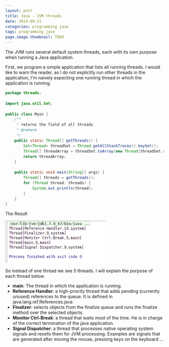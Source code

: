 ```yaml
---
layout: post
title: Java - JVM threads
date: 2014-09-21
categories: programming java
tags: programming java
page.image.thumbnail: TODO
---
```


The JVM runs several default system threads, each with its own purpose when running a Java application.

First, we program a simple application that lists all running threads.
I would like to warn the reader, as I do not explicitly run other threads in the application,
I'm naively expecting one running thread in which the application is running.

```java
package threads;

import java.util.Set;

public class Main {
    /**
     * returns the field of all threads
     * @return
     */
    public static Thread[] getThreads() {
        Set<Thread> threadSet = Thread.getAllStackTraces().keySet();
        Thread[] threadArray = threadSet.toArray(new Thread[threadSet.size()]);
        return threadArray;
    }

    public static void main(String[] args) {
        Thread[] threads = getThreads();
        for (Thread thread: threads) {
            System.out.println(thread);
        }
    }
}
```
  
The Result

![Threads](/assets/icode/threads.png)

So instead of one thread we see 5 threads. I will explain the purpose of each thread below.
 
- **main**: The thread in which the application is running.
- **Reference Handler**: a high-priority thread that adds pending (currently unused) references to the queue. It is defined in java.lang.ref.References.java
- **Finalizer**: selects objects from the finalize queue and runs the finalize method over the selected objects.
- **Monitor Ctrl-Break**: a thread that waits most of the time. He is in charge of the correct termination of the java application.
- **Signal Dispatcher**: a thread that processes native operating system signals and resells them for JVM processing. Examples are signals that are generated after moving the mouse, pressing keys on the keyboard ...